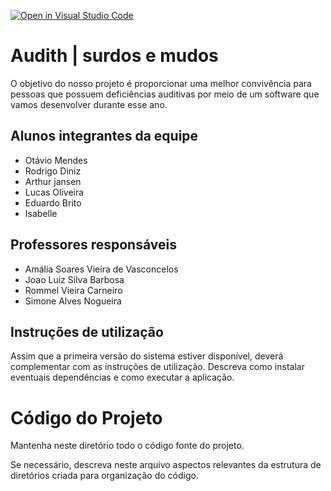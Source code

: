 [![Open in Visual Studio Code](https://classroom.github.com/assets/open-in-vscode-c66648af7eb3fe8bc4f294546bfd86ef473780cde1dea487d3c4ff354943c9ae.svg)](https://classroom.github.com/online_ide?assignment_repo_id=7559185&assignment_repo_type=AssignmentRepo)
# Audith | surdos e mudos
O objetivo do nosso projeto é proporcionar uma melhor convivência para pessoas que possuem deficiências auditivas por meio de um software que vamos desenvolver durante esse ano.

## Alunos integrantes da equipe

* Otávio Mendes
* Rodrigo Diniz 
* Arthur jansen
* Lucas Oliveira
* Eduardo Brito
* Isabelle

## Professores responsáveis

* Amália Soares Vieira de Vasconcelos
* Joao Luiz Silva Barbosa
* Rommel Vieira Carneiro
* Simone Alves Nogueira


## Instruções de utilização

Assim que a primeira versão do sistema estiver disponível, deverá complementar com as instruções de utilização. Descreva como instalar eventuais dependências e como executar a aplicação.


# Código do Projeto

Mantenha neste diretório todo o código fonte do projeto. 

Se necessário, descreva neste arquivo aspectos relevantes da estrutura de diretórios criada para organização do código.